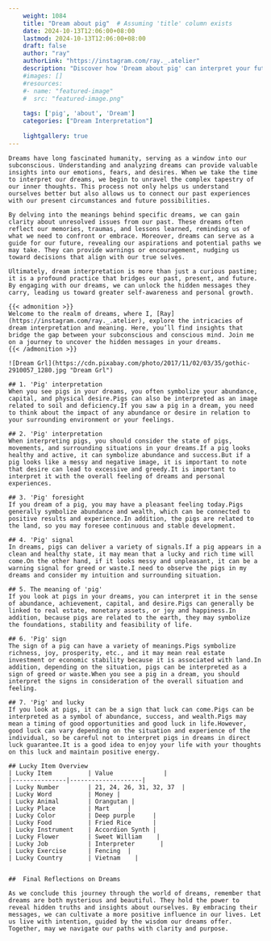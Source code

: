 ```yaml
---
    weight: 1084
    title: "Dream about pig"  # Assuming 'title' column exists
    date: 2024-10-13T12:06:00+08:00
    lastmod: 2024-10-13T12:06:00+08:00
    draft: false
    author: "ray"
    authorLink: "https://instagram.com/ray._.atelier"
    description: "Discover how 'Dream about pig' can interpret your future and uncover its significant meanings in your life."
    #images: []
    #resources:
    #- name: "featured-image"
    #  src: "featured-image.png"
    
    tags: ['pig', 'about', 'Dream']
    categories: ["Dream Interpretation"]
    
    lightgallery: true
---
```

    
    Dreams have long fascinated humanity, serving as a window into our subconscious. Understanding and analyzing dreams can provide valuable insights into our emotions, fears, and desires. When we take the time to interpret our dreams, we begin to unravel the complex tapestry of our inner thoughts. This process not only helps us understand ourselves better but also allows us to connect our past experiences with our present circumstances and future possibilities.
    
    By delving into the meanings behind specific dreams, we can gain clarity about unresolved issues from our past. These dreams often reflect our memories, traumas, and lessons learned, reminding us of what we need to confront or embrace. Moreover, dreams can serve as a guide for our future, revealing our aspirations and potential paths we may take. They can provide warnings or encouragement, nudging us toward decisions that align with our true selves.
    
    Ultimately, dream interpretation is more than just a curious pastime; it is a profound practice that bridges our past, present, and future. By engaging with our dreams, we can unlock the hidden messages they carry, leading us toward greater self-awareness and personal growth.
    
    {{< admonition >}}
    Welcome to the realm of dreams, where I, [Ray](https://instagram.com/ray._.atelier), explore the intricacies of dream interpretation and meaning. Here, you’ll find insights that bridge the gap between your subconscious and conscious mind. Join me on a journey to uncover the hidden messages in your dreams.
    {{< /admonition >}}
    
    ![Dream Grl](https://cdn.pixabay.com/photo/2017/11/02/03/35/gothic-2910057_1280.jpg "Dream Grl")
    
    ## 1. 'Pig' interpretation
    When you see pigs in your dreams, you often symbolize your abundance, capital, and physical desire.Pigs can also be interpreted as an image related to soil and deficiency.If you saw a pig in a dream, you need to think about the impact of any abundance or desire in relation to your surrounding environment or your feelings.
    
    ## 2. 'Pig' interpretation
    When interpreting pigs, you should consider the state of pigs, movements, and surrounding situations in your dreams.If a pig looks healthy and active, it can symbolize abundance and success.But if a pig looks like a messy and negative image, it is important to note that desire can lead to excessive and greedy.It is important to interpret it with the overall feeling of dreams and personal experiences.
    
    ## 3. 'Pig' foresight
    If you dream of a pig, you may have a pleasant feeling today.Pigs generally symbolize abundance and wealth, which can be connected to positive results and experience.In addition, the pigs are related to the land, so you may foresee continuous and stable development.
    
    ## 4. 'Pig' signal
    In dreams, pigs can deliver a variety of signals.If a pig appears in a clean and healthy state, it may mean that a lucky and rich time will come.On the other hand, if it looks messy and unpleasant, it can be a warning signal for greed or waste.I need to observe the pigs in my dreams and consider my intuition and surrounding situation.
    
    ## 5. The meaning of 'pig'
    If you look at pigs in your dreams, you can interpret it in the sense of abundance, achievement, capital, and desire.Pigs can generally be linked to real estate, monetary assets, or joy and happiness.In addition, because pigs are related to the earth, they may symbolize the foundations, stability and feasibility of life.
    
    ## 6. 'Pig' sign
    The sign of a pig can have a variety of meanings.Pigs symbolize richness, joy, prosperity, etc., and it may mean real estate investment or economic stability because it is associated with land.In addition, depending on the situation, pigs can be interpreted as a sign of greed or waste.When you see a pig in a dream, you should interpret the signs in consideration of the overall situation and feeling.
    
    ## 7. 'Pig' and lucky
    If you look at pigs, it can be a sign that luck can come.Pigs can be interpreted as a symbol of abundance, success, and wealth.Pigs may mean a timing of good opportunities and good luck in life.However, good luck can vary depending on the situation and experience of the individual, so be careful not to interpret pigs in dreams in direct luck guarantee.It is a good idea to enjoy your life with your thoughts on this luck and maintain positive energy.
    
    ## Lucky Item Overview
    | Lucky Item          | Value              |
    |---------------|--------------------|
    | Lucky Number        | 21, 24, 26, 31, 32, 37  |
    | Lucky Word          | Money |
    | Lucky Animal        | Orangutan |
    | Lucky Place         | Mart     |
    | Lucky Color         | Deep purple     |
    | Lucky Food          | Fried Rice      |
    | Lucky Instrument    | Accordion Synth |
    | Lucky Flower        | Sweet William    |
    | Lucky Job           | Interpreter       |
    | Lucky Exercise      | Fencing  |
    | Lucky Country       | Vietnam    |
    
    
    ##  Final Reflections on Dreams
    
    As we conclude this journey through the world of dreams, remember that dreams are both mysterious and beautiful. They hold the power to reveal hidden truths and insights about ourselves. By embracing their messages, we can cultivate a more positive influence in our lives. Let us live with intention, guided by the wisdom our dreams offer. Together, may we navigate our paths with clarity and purpose.
    
